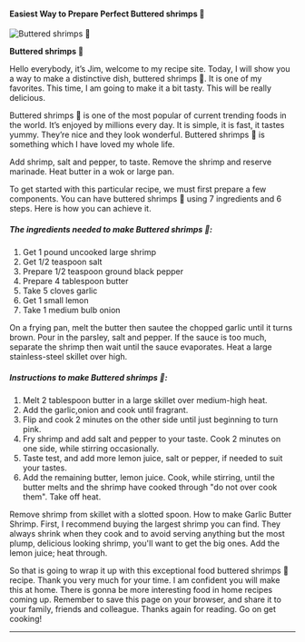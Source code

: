             

#### Easiest Way to Prepare Perfect Buttered shrimps 🤤

![Buttered shrimps 🤤](https://img-global.cpcdn.com/recipes/6a129f51a1c750c4/751x532cq70/buttered-shrimps-%f0%9f%a4%a4-recipe-main-photo.jpg)

**Buttered shrimps 🤤**

Hello everybody, it’s Jim, welcome to my recipe site. Today, I will show you a way to make a distinctive dish, buttered shrimps 🤤. It is one of my favorites. This time, I am going to make it a bit tasty. This will be really delicious.

Buttered shrimps 🤤 is one of the most popular of current trending foods in the world. It’s enjoyed by millions every day. It is simple, it is fast, it tastes yummy. They’re nice and they look wonderful. Buttered shrimps 🤤 is something which I have loved my whole life.

Add shrimp, salt and pepper, to taste. Remove the shrimp and reserve marinade. Heat butter in a wok or large pan.

To get started with this particular recipe, we must first prepare a few components. You can have buttered shrimps 🤤 using 7 ingredients and 6 steps. Here is how you can achieve it.

##### The ingredients needed to make Buttered shrimps 🤤:

1.  Get 1 pound uncooked large shrimp
2.  Get 1/2 teaspoon salt
3.  Prepare 1/2 teaspoon ground black pepper
4.  Prepare 4 tablespoon butter
5.  Take 5 cloves garlic
6.  Get 1 small lemon
7.  Take 1 medium bulb onion

On a frying pan, melt the butter then sautee the chopped garlic until it turns brown. Pour in the parsley, salt and pepper. If the sauce is too much, separate the shrimp then wait until the sauce evaporates. Heat a large stainless-steel skillet over high.

##### Instructions to make Buttered shrimps 🤤:

1.  Melt 2 tablespoon butter in a large skillet over medium-high heat.
2.  Add the garlic,onion and cook until fragrant.
3.  Flip and cook 2 minutes on the other side until just beginning to turn pink.
4.  Fry shrimp and add salt and pepper to your taste. Cook 2 minutes on one side, while stirring occasionally.
5.  Taste test, and add more lemon juice, salt or pepper, if needed to suit your tastes.
6.  Add the remaining butter, lemon juice. Cook, while stirring, until the butter melts and the shrimp have cooked through "do not over cook them". Take off heat.

Remove shrimp from skillet with a slotted spoon. How to make Garlic Butter Shrimp. First, I recommend buying the largest shrimp you can find. They always shrink when they cook and to avoid serving anything but the most plump, delicious looking shrimp, you'll want to get the big ones. Add the lemon juice; heat through.

So that is going to wrap it up with this exceptional food buttered shrimps 🤤 recipe. Thank you very much for your time. I am confident you will make this at home. There is gonna be more interesting food in home recipes coming up. Remember to save this page on your browser, and share it to your family, friends and colleague. Thanks again for reading. Go on get cooking!

* * *